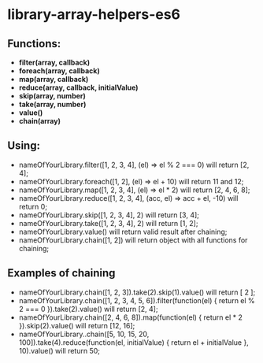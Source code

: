 # library-array-helpers-es6

## Functions:
* **filter(array, callback)**
* **foreach(array, callback)**
* **map(array, callback)**
* **reduce(array, callback, initialValue)**
* **skip(array, number)**
* **take(array, number)**
* **value()**
* **chain(array)**

## Using:
* nameOfYourLibrary.filter([1, 2, 3, 4], (el) => el % 2 === 0) will return [2, 4];
* nameOfYourLibrary.foreach([1, 2], (el) => el + 10) will return 11 and 12;
* nameOfYourLibrary.map([1, 2, 3, 4], (el) => el * 2) will return [2, 4, 6, 8];
* nameOfYourLibrary.reduce([1, 2, 3, 4], (acc, el) => acc + el, -10) will return 0;
* nameOfYourLibrary.skip([1, 2, 3, 4], 2) will return [3, 4];
* nameOfYourLibrary.take([1, 2, 3, 4], 2) will return [1, 2];
* nameOfYourLibrary.value() will return valid result after chaining;
* nameOfYourLibrary.chain([1, 2]) will return object with all functions for chaining;


## Examples of chaining
* nameOfYourLibrary.chain([1, 2, 3]).take(2).skip(1).value() will return [ 2 ];
* nameOfYourLibrary.chain([1, 2, 3, 4, 5, 6]).filter(function(el) { return el % 2 === 0 }).take(2).value() will return [2, 4];
* nameOfYourLibrary.chain([2, 4, 6, 8]).map(function(el) { return el * 2 }).skip(2).value() will return [12, 16];
* nameOfYourLibrary..chain([5, 10, 15, 20, 100]).take(4).reduce(function(el, initialValue) { return el + initialValue }, 10).value() will return 50;